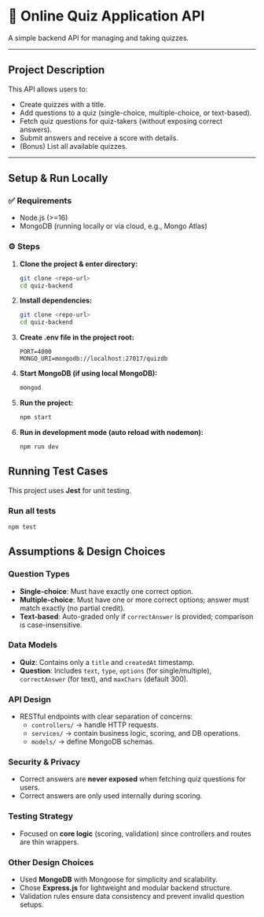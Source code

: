 # 📘 Online Quiz Application API  

A simple backend API for managing and taking quizzes.  

---

## Project Description  

This API allows users to:  
- Create quizzes with a title.  
- Add questions to a quiz (single-choice, multiple-choice, or text-based).  
- Fetch quiz questions for quiz-takers (without exposing correct answers).  
- Submit answers and receive a score with details.  
- (Bonus) List all available quizzes.  

---

## Setup & Run Locally  

### ✅ Requirements  
- Node.js (>=16)  
- MongoDB (running locally or via cloud, e.g., Mongo Atlas)  

### ⚙️ Steps  

1. **Clone the project & enter directory:**  
   ```bash
   git clone <repo-url>
   cd quiz-backend
   ```
2. **Install dependencies:**  
   ```bash
   git clone <repo-url>
   cd quiz-backend
   ```
3. **Create .env file in the project root:**  
   ```env
   PORT=4000
   MONGO_URI=mongodb://localhost:27017/quizdb
   ```
4. **Start MongoDB (if using local MongoDB):**  
   ```bash
   mongod
   ```
5. **Run the project:**  
   ```bash
   npm start
   ```
6. **Run in development mode (auto reload with nodemon):**  
   ```bash
   npm run dev
   ```

## Running Test Cases

This project uses **Jest** for unit testing.
  
  ### Run all tests
  ```bash
  npm test
  ```

## Assumptions & Design Choices

### Question Types
- **Single-choice**: Must have exactly one correct option.  
- **Multiple-choice**: Must have one or more correct options; answer must match exactly (no partial credit).  
- **Text-based**: Auto-graded only if `correctAnswer` is provided; comparison is case-insensitive.

### Data Models
- **Quiz**: Contains only a `title` and `createdAt` timestamp.  
- **Question**: Includes `text`, `type`, `options` (for single/multiple), `correctAnswer` (for text), and `maxChars` (default 300).

### API Design
- RESTful endpoints with clear separation of concerns:  
  - `controllers/` → handle HTTP requests.  
  - `services/` → contain business logic, scoring, and DB operations.  
  - `models/` → define MongoDB schemas.

### Security & Privacy
- Correct answers are **never exposed** when fetching quiz questions for users.  
- Correct answers are only used internally during scoring.

### Testing Strategy
- Focused on **core logic** (scoring, validation) since controllers and routes are thin wrappers.  

### Other Design Choices
- Used **MongoDB** with Mongoose for simplicity and scalability.  
- Chose **Express.js** for lightweight and modular backend structure.  
- Validation rules ensure data consistency and prevent invalid question setups.
